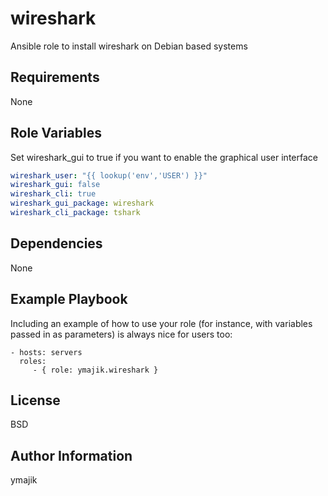 wireshark
=========

Ansible role to install wireshark on Debian based systems

Requirements
------------

None

Role Variables
--------------

Set wireshark_gui to true if you want to enable the graphical user interface

```yaml
wireshark_user: "{{ lookup('env','USER') }}"
wireshark_gui: false
wireshark_cli: true
wireshark_gui_package: wireshark
wireshark_cli_package: tshark
```

Dependencies
------------

None

Example Playbook
----------------

Including an example of how to use your role (for instance, with variables passed in as parameters) is always nice for users too:

    - hosts: servers
      roles:
         - { role: ymajik.wireshark }

License
-------

BSD

Author Information
------------------

ymajik
